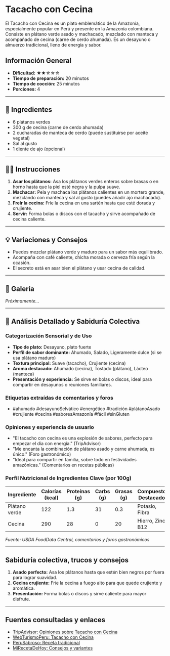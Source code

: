 # Tacacho con Cecina

El Tacacho con Cecina es un plato emblemático de la Amazonía, especialmente popular en Perú y presente en la Amazonía colombiana. Consiste en plátano verde asado y machacado, mezclado con manteca y acompañado de cecina (carne de cerdo ahumada). Es un desayuno o almuerzo tradicional, lleno de energía y sabor.

## Información General

* **Dificultad:** ★★☆☆☆
* **Tiempo de preparación:** 20 minutos
* **Tiempo de cocción:** 25 minutos
* **Porciones:** 4

---

## 📝 Ingredientes

- 6 plátanos verdes
- 300 g de cecina (carne de cerdo ahumada)
- 2 cucharadas de manteca de cerdo (puede sustituirse por aceite vegetal)
- Sal al gusto
- 1 diente de ajo (opcional)

---

## 👨‍🍳 Instrucciones

1. **Asar los plátanos:** Asa los plátanos verdes enteros sobre brasas o en horno hasta que la piel esté negra y la pulpa suave.
2. **Machacar:** Pela y machaca los plátanos calientes en un mortero grande, mezclando con manteca y sal al gusto (puedes añadir ajo machacado).
3. **Freír la cecina:** Fríe la cecina en una sartén hasta que esté dorada y crujiente.
4. **Servir:** Forma bolas o discos con el tacacho y sirve acompañado de cecina caliente.

---

## 💡 Variaciones y Consejos

* Puedes mezclar plátano verde y maduro para un sabor más equilibrado.
* Acompaña con café caliente, chicha morada o cerveza fría según la ocasión.
* El secreto está en asar bien el plátano y usar cecina de calidad.

---

## 📸 Galería

*Próximamente...*

---

## 🔬 Análisis Detallado y Sabiduría Colectiva

### Categorización Sensorial y de Uso

- **Tipo de plato:** Desayuno, plato fuerte
- **Perfil de sabor dominante:** Ahumado, Salado, Ligeramente dulce (si se usa plátano maduro)
- **Textura principal:** Suave (tacacho), Crujiente (cecina)
- **Aroma destacado:** Ahumado (cecina), Tostado (plátano), Lácteo (manteca)
- **Presentación y experiencia:** Se sirve en bolas o discos, ideal para compartir en desayunos o reuniones familiares.

### Etiquetas extraídas de comentarios y foros

- #ahumado #desayunoSelvático #energético #tradición #plátanoAsado #crujiente #cecina #saboresAmazonía #fácil #sinGluten

### Opiniones y experiencia de usuario

- "El tacacho con cecina es una explosión de sabores, perfecto para empezar el día con energía." (TripAdvisor)
- "Me encanta la combinación de plátano asado y carne ahumada, es único." (Foro gastronómico)
- "Ideal para compartir en familia, sobre todo en festividades amazónicas." (Comentarios en recetas públicas)

### Perfil Nutricional de Ingredientes Clave (por 100g)

| Ingrediente      | Calorías (kcal) | Proteínas (g) | Carbs (g) | Grasas (g) | Compuestos Destacados |
|------------------|-----------------|--------------|-----------|------------|----------------------|
| Plátano verde    | 122             | 1.3          | 31        | 0.3        | Potasio, Fibra       |
| Cecina           | 290             | 28           | 0         | 20         | Hierro, Zinc, B12    |

*Fuente: USDA FoodData Central, comentarios y foros gastronómicos*

---

## Sabiduría colectiva, trucos y consejos

1. **Asado perfecto:** Asa los plátanos hasta que estén bien negros por fuera para lograr suavidad.
2. **Cecina crujiente:** Fríe la cecina a fuego alto para que quede crujiente y aromática.
3. **Presentación:** Forma bolas o discos y sirve caliente para mayor disfrute.

---

## Fuentes consultadas y enlaces

- [TripAdvisor: Opiniones sobre Tacacho con Cecina](https://www.tripadvisor.co/ShowUserReviews-g294316-d6385585-r488085052-La_Choza_de_La_Anaconda-Lima_Lima_Region.html)
- [WebTurismoPeru: Tacacho con Cecina](https://webturismoperu.com/tacacho-con-cecina-la-delicia-de-la-selva-amazonica-que-debes-probar-ya/)
- [PeruSabroso: Receta tradicional](https://perusabroso.net/cocina-regional/tacacho-cecina-desayuno-amazonico-conquistara-tu-paladar/)
- [MiRecetaDeHoy: Consejos y variantes](https://mirecetadehoy.com/receta-tacacho-con-cecina/)
